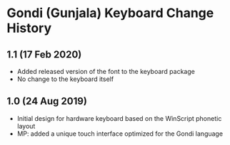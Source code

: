 Gondi (Gunjala) Keyboard Change History
=======================================

1.1 (17 Feb 2020)
-----------------
* Added released version of the font to the keyboard package
* No change to the keyboard itself

1.0 (24 Aug 2019)
-----------------
* Initial design for hardware keyboard based on the WinScript phonetic layout
* MP: added a unique touch interface optimized for the Gondi language
